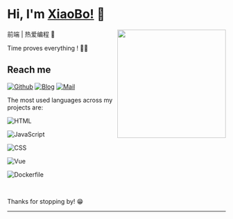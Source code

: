 <a href></a>
# Hi, I'm [XiaoBo!](https://www.aboutnb.com/) 👋
  <img align="right" width="250" src="https://cdn.cartoon-avatar.songdaochuanshu.com/ugomoji_1634665958181.gif" />


前端 | 热爱编程 🐣

Time proves everything ! 🏃‍♂️

## Reach me 
[![Github](https://img.shields.io/github/followers/songdaochuanshu?label=Github&style=social)](https://github.com/aboutnb/)
[![Blog](https://img.shields.io/badge/blog-XiaoBo-blue)](https://www.aboutnb.com/)
[![Mail](https://img.shields.io/badge/Email-aboutnanbo@163.com-red)](mailto:aboutnanbo@163.com)


The most used languages across my projects are:


![HTML](https://img.shields.io/static/v1?style=flat-square&label=HTML&color=555&labelColor=%23e34c26&message=62.5%25)

![JavaScript](https://img.shields.io/static/v1?style=flat-square&label=JavaScript&color=555&labelColor=%23f1e05a&message=36.9%25)

![CSS](https://img.shields.io/static/v1?style=flat-square&label=CSS&color=555&labelColor=%23563d7c&message=0.3%25)

![Vue](https://img.shields.io/static/v1?style=flat-square&label=Vue&color=555&labelColor=%2341b883&message=0.1%25)

![Dockerfile](https://img.shields.io/static/v1?style=flat-square&label=Dockerfile&color=555&labelColor=%23384d54&message=0%25)



&nbsp;

Thanks for stopping by! 😁

---
